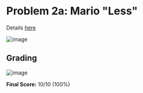 # Problem 2a: Mario "Less"

Details [here](https://cs50.harvard.edu/x/2022/psets/1/mario/less/)

![image](https://user-images.githubusercontent.com/101081243/194722948-d9a5d090-fd90-4b8b-9d4d-395bc5dc775a.png)

## Grading

![image](https://user-images.githubusercontent.com/101081243/194722324-5e889eb8-d20e-4b18-a2c5-0012ba9dac0d.png)

**Final Score:** 10/10 (100%)
